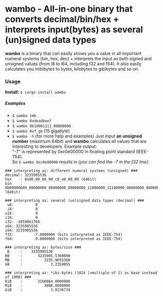 # wambo - All-in-one binary that converts decimal/bin/hex + interprets input(bytes) as several (un)signed data types

**wambo** is a binary that can easily shows you a value in all important
numeral systems (bin, hex, dec) + interprets the input as both signed 
and unsigned values (from i8 to i64, including f32 and f64). It also
easily calculates you mibibytes to bytes, kilobytes to gibibytes and so on.

### Usage
**Install:** `$ cargo install wambo`
##### Examples
- `$ wambo 1mb`
- `$ wambo 0xdeadbeef`
- `$ wambo 0b10001111_00000000`
- `$ wambo 0xf_gb` (15 gigabyte)
- `$ wambo -h` (for more help and examples)
Just input **an unsigned number** (maximum 64bit) and **wambo** calculates
all values that are interesting to developers. Example output: \
"-7" is represented by 0xc0e00000 in floating point standard (IEEE-754). \
So `$ wambo 0xc0e00000` results in *(you can find the -7 in the f32 line)*:

```
### interpreting as: different numeral systems (unsigned) ###
decimal: 3235905536
hex    : 0x00_00_00_00_c0_e0_00_00 (64bit)
bin    : 0b00000000_00000000_00000000_00000000_11000000_11100000_00000000_00000000 (64bit)

### interpreting as: several (un)signed data types (decimal) ###
 u8:          0
 i8:          0
u16:          0
i16:          0
i32: -1059061760
u64: 3235905536
i64: 3235905536
f32:         -7.0000000 (bits interpreted as IEEE-754)
f64:          0.0000000 (bits interpreted as IEEE-754)

### interpreting as: bytes/size ###
 B     :    3235905536
KB     :       3235905.5360000
MB     :          3235.9055360
GB     :             3.2359055

### interpreting as: *ibi-bytes (1024 (=multiple of 2) as base instead of 1000) ###
KiB    :       3160064.0000000
MiB    :          3086.0000000
GiB    :             3.0136719
```